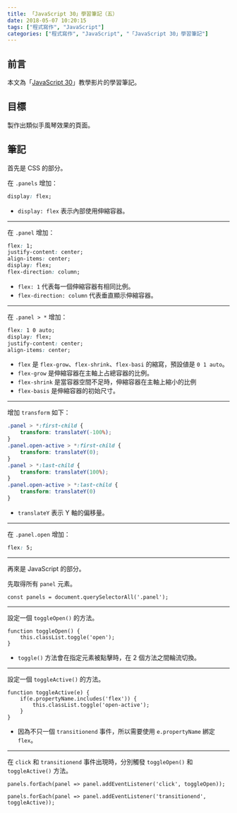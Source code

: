 ```yaml
---
title: 「JavaScript 30」學習筆記（五）
date: 2018-05-07 10:20:15
tags: ["程式寫作", "JavaScript"]
categories: ["程式寫作", "JavaScript", "「JavaScript 30」學習筆記"]
---
```


## 前言
本文為「[JavaScript 30](https://javascript30.com/)」教學影片的學習筆記。

## 目標
製作出類似手風琴效果的頁面。

## 筆記
首先是 CSS 的部分。

在 `.panels` 增加：
```CSS
display: flex;
```
- `display: flex` 表示內部使用伸縮容器。
---
在 `.panel` 增加：
```CSS
flex: 1;
justify-content: center;
align-items: center;
display: flex;
flex-direction: column;
```
- `flex: 1` 代表每一個伸縮容器有相同比例。
- `flex-direction: column` 代表垂直顯示伸縮容器。
---
在 `.panel > *` 增加：
```CSS
flex: 1 0 auto;
display: flex;
justify-content: center;
align-items: center;
```
- `flex` 是 `flex-grow`、`flex-shrink`、`flex-basi` 的縮寫，預設値是 `0 1 auto`。
- `flex-grow` 是伸縮容器在主軸上占總容器的比例。
- `flex-shrink` 是當容器空間不足時，伸縮容器在主軸上縮小的比例
- `flex-basis` 是伸縮容器的初始尺寸。
---
增加 `transform` 如下：
```CSS
.panel > *:first-child {
    transform: translateY(-100%);
}
.panel.open-active > *:first-child {
    transform: translateY(0);
}
.panel > *:last-child {
    transform: translateY(100%);
}
.panel.open-active > *:last-child {
    transform: translateY(0)
}
```
- `translateY` 表示 Y 軸的偏移量。
---
在 `.panel.open` 增加：
```CSS
flex: 5;
```
---
再來是 JavaScript 的部分。

先取得所有 `panel` 元素。
```JS
const panels = document.querySelectorAll('.panel');
```
---
設定一個 `toggleOpen()` 的方法。
```JS
function toggleOpen() {
    this.classList.toggle('open');
}
```
- `toggle()` 方法會在指定元素被點擊時，在 2 個方法之間輪流切換。
---
設定一個 `toggleActive()` 的方法。
```JS
function toggleActive(e) {
    if(e.propertyName.includes('flex')) {
        this.classList.toggle('open-active');
    }
}
```
- 因為不只一個 `transitionend` 事件，所以需要使用 `e.propertyName` 綁定 `flex`。
---
在 `click` 和 `transitionend` 事件出現時，分別觸發 `toggleOpen()` 和 `toggleActive()` 方法。
```JS
panels.forEach(panel => panel.addEventListener('click', toggleOpen));

panels.forEach(panel => panel.addEventListener('transitionend', toggleActive));
```